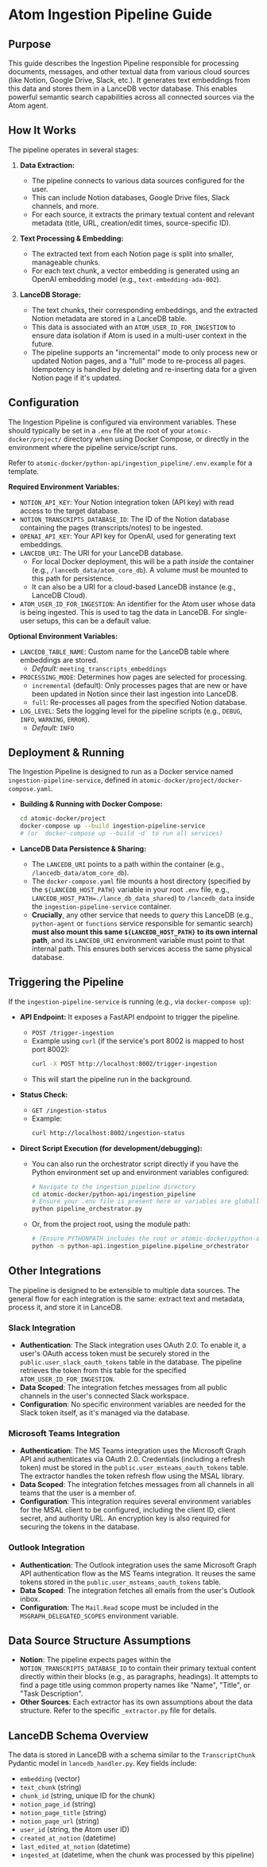 # Atom Ingestion Pipeline Guide

## Purpose

This guide describes the Ingestion Pipeline responsible for processing documents, messages, and other textual data from various cloud sources (like Notion, Google Drive, Slack, etc.). It generates text embeddings from this data and stores them in a LanceDB vector database. This enables powerful semantic search capabilities across all connected sources via the Atom agent.

## How It Works

The pipeline operates in several stages:

1.  **Data Extraction:**
    *   The pipeline connects to various data sources configured for the user.
    *   This can include Notion databases, Google Drive files, Slack channels, and more.
    *   For each source, it extracts the primary textual content and relevant metadata (title, URL, creation/edit times, source-specific ID).

2.  **Text Processing & Embedding:**
    *   The extracted text from each Notion page is split into smaller, manageable chunks.
    *   For each text chunk, a vector embedding is generated using an OpenAI embedding model (e.g., `text-embedding-ada-002`).

3.  **LanceDB Storage:**
    *   The text chunks, their corresponding embeddings, and the extracted Notion metadata are stored in a LanceDB table.
    *   This data is associated with an `ATOM_USER_ID_FOR_INGESTION` to ensure data isolation if Atom is used in a multi-user context in the future.
    *   The pipeline supports an "incremental" mode to only process new or updated Notion pages, and a "full" mode to re-process all pages. Idempotency is handled by deleting and re-inserting data for a given Notion page if it's updated.

## Configuration

The Ingestion Pipeline is configured via environment variables. These should typically be set in a `.env` file at the root of your `atomic-docker/project/` directory when using Docker Compose, or directly in the environment where the pipeline service/script runs.

Refer to `atomic-docker/python-api/ingestion_pipeline/.env.example` for a template.

**Required Environment Variables:**

*   `NOTION_API_KEY`: Your Notion integration token (API key) with read access to the target database.
*   `NOTION_TRANSCRIPTS_DATABASE_ID`: The ID of the Notion database containing the pages (transcripts/notes) to be ingested.
*   `OPENAI_API_KEY`: Your API key for OpenAI, used for generating text embeddings.
*   `LANCEDB_URI`: The URI for your LanceDB database.
    *   For local Docker deployment, this will be a path *inside* the container (e.g., `/lancedb_data/atom_core_db`). A volume must be mounted to this path for persistence.
    *   It can also be a URI for a cloud-based LanceDB instance (e.g., LanceDB Cloud).
*   `ATOM_USER_ID_FOR_INGESTION`: An identifier for the Atom user whose data is being ingested. This is used to tag the data in LanceDB. For single-user setups, this can be a default value.

**Optional Environment Variables:**

*   `LANCEDB_TABLE_NAME`: Custom name for the LanceDB table where embeddings are stored.
    *   *Default:* `meeting_transcripts_embeddings`
*   `PROCESSING_MODE`: Determines how pages are selected for processing.
    *   `incremental` (default): Only processes pages that are new or have been updated in Notion since their last ingestion into LanceDB.
    *   `full`: Re-processes all pages from the specified Notion database.
*   `LOG_LEVEL`: Sets the logging level for the pipeline scripts (e.g., `DEBUG`, `INFO`, `WARNING`, `ERROR`).
    *   *Default:* `INFO`

## Deployment & Running

The Ingestion Pipeline is designed to run as a Docker service named `ingestion-pipeline-service`, defined in `atomic-docker/project/docker-compose.yaml`.

*   **Building & Running with Docker Compose:**
    ```bash
    cd atomic-docker/project
    docker-compose up --build ingestion-pipeline-service
    # (or `docker-compose up --build -d` to run all services)
    ```

*   **LanceDB Data Persistence & Sharing:**
    *   The `LANCEDB_URI` points to a path within the container (e.g., `/lancedb_data/atom_core_db`).
    *   The `docker-compose.yaml` file mounts a host directory (specified by the `${LANCEDB_HOST_PATH}` variable in your root `.env` file, e.g., `LANCEDB_HOST_PATH=./lance_db_data_shared`) to `/lancedb_data` inside the `ingestion-pipeline-service` container.
    *   **Crucially**, any other service that needs to *query* this LanceDB (e.g., `python-agent` or `functions` service responsible for semantic search) **must also mount this same `${LANCEDB_HOST_PATH}` to its own internal path**, and its `LANCEDB_URI` environment variable must point to that internal path. This ensures both services access the same physical database.

## Triggering the Pipeline

If the `ingestion-pipeline-service` is running (e.g., via `docker-compose up`):

*   **API Endpoint:** It exposes a FastAPI endpoint to trigger the pipeline.
    *   `POST /trigger-ingestion`
    *   Example using `curl` (if the service's port 8002 is mapped to host port 8002):
        ```bash
        curl -X POST http://localhost:8002/trigger-ingestion
        ```
    *   This will start the pipeline run in the background.
*   **Status Check:**
    *   `GET /ingestion-status`
    *   Example:
        ```bash
        curl http://localhost:8002/ingestion-status
        ```

*   **Direct Script Execution (for development/debugging):**
    *   You can also run the orchestrator script directly if you have the Python environment set up and environment variables configured:
        ```bash
        # Navigate to the ingestion_pipeline directory
        cd atomic-docker/python-api/ingestion_pipeline
        # Ensure your .env file is present here or variables are globally set
        python pipeline_orchestrator.py
        ```
    *   Or, from the project root, using the module path:
        ```bash
        # (Ensure PYTHONPATH includes the root or atomic-docker/python-api)
        python -m python-api.ingestion_pipeline.pipeline_orchestrator
        ```

## Other Integrations

The pipeline is designed to be extensible to multiple data sources. The general flow for each integration is the same: extract text and metadata, process it, and store it in LanceDB.

### Slack Integration

*   **Authentication**: The Slack integration uses OAuth 2.0. To enable it, a user's OAuth access token must be securely stored in the `public.user_slack_oauth_tokens` table in the database. The pipeline retrieves the token from this table for the specified `ATOM_USER_ID_FOR_INGESTION`.
*   **Data Scoped**: The integration fetches messages from all public channels in the user's connected Slack workspace.
*   **Configuration**: No specific environment variables are needed for the Slack token itself, as it's managed via the database.

### Microsoft Teams Integration

*   **Authentication**: The MS Teams integration uses the Microsoft Graph API and authenticates via OAuth 2.0. Credentials (including a refresh token) must be stored in the `public.user_msteams_oauth_tokens` table. The extractor handles the token refresh flow using the MSAL library.
*   **Data Scoped**: The integration fetches messages from all channels in all teams that the user is a member of.
*   **Configuration**: This integration requires several environment variables for the MSAL client to be configured, including the client ID, client secret, and authority URL. An encryption key is also required for securing the tokens in the database.

### Outlook Integration

*   **Authentication**: The Outlook integration uses the same Microsoft Graph API authentication flow as the MS Teams integration. It reuses the same tokens stored in the `public.user_msteams_oauth_tokens` table.
*   **Data Scoped**: The integration fetches all emails from the user's Outlook inbox.
*   **Configuration**: The `Mail.Read` scope must be included in the `MSGRAPH_DELEGATED_SCOPES` environment variable.

## Data Source Structure Assumptions

*   **Notion**: The pipeline expects pages within the `NOTION_TRANSCRIPTS_DATABASE_ID` to contain their primary textual content directly within their blocks (e.g., as paragraphs, headings). It attempts to find a page title using common property names like "Name", "Title", or "Task Description".
*   **Other Sources**: Each extractor has its own assumptions about the data structure. Refer to the specific `_extractor.py` file for details.

## LanceDB Schema Overview

The data is stored in LanceDB with a schema similar to the `TranscriptChunk` Pydantic model in `lancedb_handler.py`. Key fields include:
*   `embedding` (vector)
*   `text_chunk` (string)
*   `chunk_id` (string, unique ID for the chunk)
*   `notion_page_id` (string)
*   `notion_page_title` (string)
*   `notion_page_url` (string)
*   `user_id` (string, the Atom user ID)
*   `created_at_notion` (datetime)
*   `last_edited_at_notion` (datetime)
*   `ingested_at` (datetime, when the chunk was processed by this pipeline)
